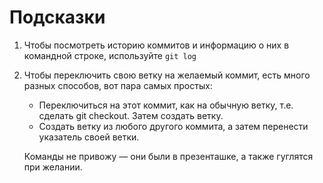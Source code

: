 # Подсказки

1. Чтобы посмотреть историю коммитов и информацию о них в командной строке, используйте `git log`
2. Чтобы переключить свою ветку на желаемый коммит, есть много разных способов, вот пара самых простых:
   * Переключиться на этот коммит, как на обычную ветку, т.е. сделать git checkout. Затем создать ветку.
   * Создать ветку из любого другого коммита, а затем перенести указатель своей ветки.

   Команды не привожу — они были в презенташке, а также гуглятся при желании.